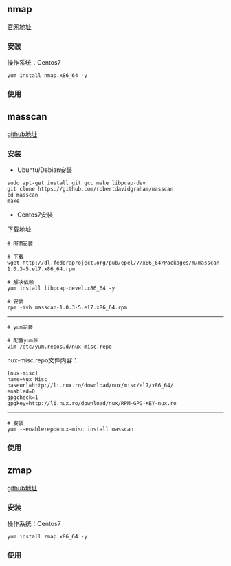 ## nmap
[官网地址](https://nmap.org/)
### 安装
操作系统：Centos7

```
yum install nmap.x86_64 -y
```

### 使用

## masscan
[github地址](https://github.com/robertdavidgraham/masscan)

### 安装
* Ubuntu/Debian安装

```
sudo apt-get install git gcc make libpcap-dev
git clone https://github.com/robertdavidgraham/masscan
cd masscan
make
```

* Centos7安装

[下载地址](https://pkgs.org/download/masscan)

```
# RPM安装

# 下载
wget http://dl.fedoraproject.org/pub/epel/7/x86_64/Packages/m/masscan-1.0.3-5.el7.x86_64.rpm

# 解决依赖
yum install libpcap-devel.x86_64 -y

# 安装
rpm -ivh masscan-1.0.3-5.el7.x86_64.rpm
```

***

```
# yum安装

# 配置yum源
vim /etc/yum.repos.d/nux-misc.repo
```

nux-misc.repo文件内容：

```
[nux-misc]
name=Nux Misc
baseurl=http://li.nux.ro/download/nux/misc/el7/x86_64/
enabled=0
gpgcheck=1
gpgkey=http://li.nux.ro/download/nux/RPM-GPG-KEY-nux.ro
```

***

```
# 安装
yum --enablerepo=nux-misc install masscan
```

### 使用

## zmap
[github地址](https://github.com/zmap/zmap)
### 安装
操作系统：Centos7

```
yum install zmap.x86_64 -y
```

### 使用
